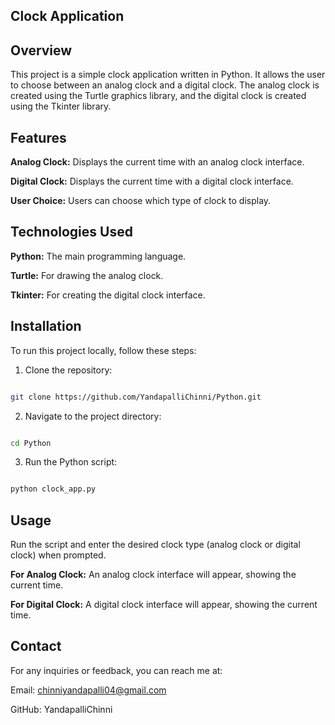 ## **Clock Application**

## **Overview**

This project is a simple clock application written in Python. It allows the user to choose between an analog clock and a digital clock. The analog clock is created using the Turtle graphics library, and the digital clock is created using the Tkinter library.

## **Features**

**Analog Clock:** Displays the current time with an analog clock interface.

**Digital Clock:** Displays the current time with a digital clock interface.

**User Choice:** Users can choose which type of clock to display.

## **Technologies Used**

**Python:** The main programming language.

**Turtle:** For drawing the analog clock.

**Tkinter:** For creating the digital clock interface.

## **Installation**

To run this project locally, follow these steps:

1. Clone the repository:

```bash

git clone https://github.com/YandapalliChinni/Python.git
```

2. Navigate to the project directory:

``` bash

cd Python
```

3. Run the Python script:

```bash

python clock_app.py
```
## **Usage**

Run the script and enter the desired clock type (analog clock or digital clock) when prompted.

**For Analog Clock:** An analog clock interface will appear, showing the current time.

**For Digital Clock:** A digital clock interface will appear, showing the current time.

## **Contact**
For any inquiries or feedback, you can reach me at:

Email: chinniyandapalli04@gmail.com

GitHub: YandapalliChinni
